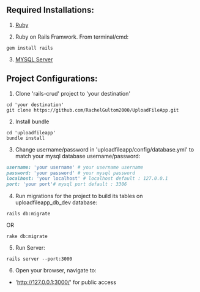 ## Required Installations:
1. [Ruby](https://www.ruby-lang.org/en/downloads/)
	
2. Ruby on Rails Framwork. From terminal/cmd:
```
gem install rails
```
3. [MYSQL Server](https://dev.mysql.com/downloads/mysql/)



## Project Configurations:
1. Clone 'rails-crud' project to 'your destination'
```
cd 'your destination'
git clone https://github.com/RachelGultom2000/UploadFileApp.git
```

2. Install bundle
```
cd 'uploadfileapp'
bundle install
```
3. Change username/password in 'uploadfileapp/config/database.yml' to match your mysql database username/password:
```ruby
username: 'your username' # your username username
password: 'your password' # your mysql password
localhost: 'your localhost' # localhost default : 127.0.0.1
port: 'your port'# mysql port default : 3306
```

4. Run migrations for the project to build its tables on uploadfileapp_db_dev database:
```
rails db:migrate
```
OR 
```
rake db:migrate  
```

5. Run Server:
```
rails server --port:3000
```

6. Open your browser, navigate to:
* 'http://127.0.0.1:3000/' for public access


